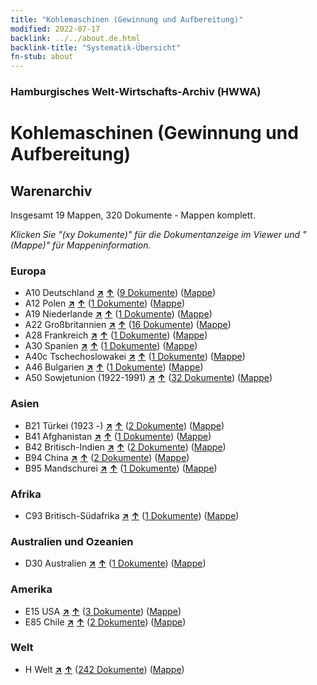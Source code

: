 ```yaml
---
title: "Kohlemaschinen (Gewinnung und Aufbereitung)"
modified: 2022-07-17
backlink: ../../about.de.html
backlink-title: "Systematik-Übersicht"
fn-stub: about
---
```


### Hamburgisches Welt-Wirtschafts-Archiv (HWWA)

# Kohlemaschinen (Gewinnung und Aufbereitung)&#160; 







## Warenarchiv




Insgesamt 19 Mappen, 320 Dokumente - Mappen komplett.

_Klicken Sie "(xy Dokumente)" für die Dokumentanzeige im Viewer und "(Mappe)" für Mappeninformation._




### Europa

- A10 Deutschland [**&nearr;**](../../../geo/i/126128/about.de.html "Deutschland (alle Mappen)") [**&uarr;**](../../../geo/about.de.html#A10 "Ländersystematik") (<a href="https://pm20.zbw.eu/iiifview/folder/wa/143121,126128" title="über: Kohlemaschinen (Gewinnung und Aufbereitung) : Deutschland" target="_blank">9 Dokumente</a>) ([Mappe](../../../../folder/wa/1431xx/143121/1261xx/126128/about.de.html))
- A12 Polen [**&nearr;**](../../../geo/i/140962/about.de.html "Polen (alle Mappen)") [**&uarr;**](../../../geo/about.de.html#A12 "Ländersystematik") (<a href="https://pm20.zbw.eu/iiifview/folder/wa/143121,140962" title="über: Kohlemaschinen (Gewinnung und Aufbereitung) : Polen" target="_blank">1 Dokumente</a>) ([Mappe](../../../../folder/wa/1431xx/143121/1409xx/140962/about.de.html))
- A19 Niederlande [**&nearr;**](../../../geo/i/140970/about.de.html "Niederlande (alle Mappen)") [**&uarr;**](../../../geo/about.de.html#A19 "Ländersystematik") (<a href="https://pm20.zbw.eu/iiifview/folder/wa/143121,140970" title="über: Kohlemaschinen (Gewinnung und Aufbereitung) : Niederlande" target="_blank">1 Dokumente</a>) ([Mappe](../../../../folder/wa/1431xx/143121/1409xx/140970/about.de.html))
- A22 Großbritannien [**&nearr;**](../../../geo/i/140974/about.de.html "Großbritannien (alle Mappen)") [**&uarr;**](../../../geo/about.de.html#A22 "Ländersystematik") (<a href="https://pm20.zbw.eu/iiifview/folder/wa/143121,140974" title="über: Kohlemaschinen (Gewinnung und Aufbereitung) : Großbritannien" target="_blank">16 Dokumente</a>) ([Mappe](../../../../folder/wa/1431xx/143121/1409xx/140974/about.de.html))
- A28 Frankreich [**&nearr;**](../../../geo/i/140982/about.de.html "Frankreich (alle Mappen)") [**&uarr;**](../../../geo/about.de.html#A28 "Ländersystematik") (<a href="https://pm20.zbw.eu/iiifview/folder/wa/143121,140982" title="über: Kohlemaschinen (Gewinnung und Aufbereitung) : Frankreich" target="_blank">1 Dokumente</a>) ([Mappe](../../../../folder/wa/1431xx/143121/1409xx/140982/about.de.html))
- A30 Spanien [**&nearr;**](../../../geo/i/140984/about.de.html "Spanien (alle Mappen)") [**&uarr;**](../../../geo/about.de.html#A30 "Ländersystematik") (<a href="https://pm20.zbw.eu/iiifview/folder/wa/143121,140984" title="über: Kohlemaschinen (Gewinnung und Aufbereitung) : Spanien" target="_blank">1 Dokumente</a>) ([Mappe](../../../../folder/wa/1431xx/143121/1409xx/140984/about.de.html))
- A40c Tschechoslowakei [**&nearr;**](../../../geo/i/141022/about.de.html "Tschechoslowakei (alle Mappen)") [**&uarr;**](../../../geo/about.de.html#A40c "Ländersystematik") (<a href="https://pm20.zbw.eu/iiifview/folder/wa/143121,141022" title="über: Kohlemaschinen (Gewinnung und Aufbereitung) : Tschechoslowakei" target="_blank">1 Dokumente</a>) ([Mappe](../../../../folder/wa/1431xx/143121/1410xx/141022/about.de.html))
- A46 Bulgarien [**&nearr;**](../../../geo/i/141039/about.de.html "Bulgarien (alle Mappen)") [**&uarr;**](../../../geo/about.de.html#A46 "Ländersystematik") (<a href="https://pm20.zbw.eu/iiifview/folder/wa/143121,141039" title="über: Kohlemaschinen (Gewinnung und Aufbereitung) : Bulgarien" target="_blank">1 Dokumente</a>) ([Mappe](../../../../folder/wa/1431xx/143121/1410xx/141039/about.de.html))
- A50 Sowjetunion (1922-1991) [**&nearr;**](../../../geo/i/141043/about.de.html "Sowjetunion (1922-1991) (alle Mappen)") [**&uarr;**](../../../geo/about.de.html#A50 "Ländersystematik") (<a href="https://pm20.zbw.eu/iiifview/folder/wa/143121,141043" title="über: Kohlemaschinen (Gewinnung und Aufbereitung) : Sowjetunion (1922-1991)" target="_blank">32 Dokumente</a>) ([Mappe](../../../../folder/wa/1431xx/143121/1410xx/141043/about.de.html))

### Asien

- B21 Türkei (1923 -) [**&nearr;**](../../../geo/i/141111/about.de.html "Türkei (1923 -) (alle Mappen)") [**&uarr;**](../../../geo/about.de.html#B21 "Ländersystematik") (<a href="https://pm20.zbw.eu/iiifview/folder/wa/143121,141111" title="über: Kohlemaschinen (Gewinnung und Aufbereitung) : Türkei (1923 -)" target="_blank">2 Dokumente</a>) ([Mappe](../../../../folder/wa/1431xx/143121/1411xx/141111/about.de.html))
- B41 Afghanistan [**&nearr;**](../../../geo/i/141188/about.de.html "Afghanistan (alle Mappen)") [**&uarr;**](../../../geo/about.de.html#B41 "Ländersystematik") (<a href="https://pm20.zbw.eu/iiifview/folder/wa/143121,141188" title="über: Kohlemaschinen (Gewinnung und Aufbereitung) : Afghanistan" target="_blank">1 Dokumente</a>) ([Mappe](../../../../folder/wa/1431xx/143121/1411xx/141188/about.de.html))
- B42 Britisch-Indien [**&nearr;**](../../../geo/i/141189/about.de.html "Britisch-Indien (alle Mappen)") [**&uarr;**](../../../geo/about.de.html#B42 "Ländersystematik") (<a href="https://pm20.zbw.eu/iiifview/folder/wa/143121,141189" title="über: Kohlemaschinen (Gewinnung und Aufbereitung) : Britisch-Indien" target="_blank">2 Dokumente</a>) ([Mappe](../../../../folder/wa/1431xx/143121/1411xx/141189/about.de.html))
- B94 China [**&nearr;**](../../../geo/i/141253/about.de.html "China (alle Mappen)") [**&uarr;**](../../../geo/about.de.html#B94 "Ländersystematik") (<a href="https://pm20.zbw.eu/iiifview/folder/wa/143121,141253" title="über: Kohlemaschinen (Gewinnung und Aufbereitung) : China" target="_blank">2 Dokumente</a>) ([Mappe](../../../../folder/wa/1431xx/143121/1412xx/141253/about.de.html))
- B95 Mandschurei [**&nearr;**](../../../geo/i/141258/about.de.html "Mandschurei (alle Mappen)") [**&uarr;**](../../../geo/about.de.html#B95 "Ländersystematik") (<a href="https://pm20.zbw.eu/iiifview/folder/wa/143121,141258" title="über: Kohlemaschinen (Gewinnung und Aufbereitung) : Mandschurei" target="_blank">1 Dokumente</a>) ([Mappe](../../../../folder/wa/1431xx/143121/1412xx/141258/about.de.html))

### Afrika

- C93 Britisch-Südafrika [**&nearr;**](../../../geo/i/141454/about.de.html "Britisch-Südafrika (alle Mappen)") [**&uarr;**](../../../geo/about.de.html#C93 "Ländersystematik") (<a href="https://pm20.zbw.eu/iiifview/folder/wa/143121,141454" title="über: Kohlemaschinen (Gewinnung und Aufbereitung) : Britisch-Südafrika" target="_blank">1 Dokumente</a>) ([Mappe](../../../../folder/wa/1431xx/143121/1414xx/141454/about.de.html))

### Australien und Ozeanien

- D30 Australien [**&nearr;**](../../../geo/i/141621/about.de.html "Australien (alle Mappen)") [**&uarr;**](../../../geo/about.de.html#D30 "Ländersystematik") (<a href="https://pm20.zbw.eu/iiifview/folder/wa/143121,141621" title="über: Kohlemaschinen (Gewinnung und Aufbereitung) : Australien" target="_blank">1 Dokumente</a>) ([Mappe](../../../../folder/wa/1431xx/143121/1416xx/141621/about.de.html))

### Amerika

- E15 USA [**&nearr;**](../../../geo/i/141653/about.de.html "USA (alle Mappen)") [**&uarr;**](../../../geo/about.de.html#E15 "Ländersystematik") (<a href="https://pm20.zbw.eu/iiifview/folder/wa/143121,141653" title="über: Kohlemaschinen (Gewinnung und Aufbereitung) : USA" target="_blank">3 Dokumente</a>) ([Mappe](../../../../folder/wa/1431xx/143121/1416xx/141653/about.de.html))
- E85 Chile [**&nearr;**](../../../geo/i/141691/about.de.html "Chile (alle Mappen)") [**&uarr;**](../../../geo/about.de.html#E85 "Ländersystematik") (<a href="https://pm20.zbw.eu/iiifview/folder/wa/143121,141691" title="über: Kohlemaschinen (Gewinnung und Aufbereitung) : Chile" target="_blank">2 Dokumente</a>) ([Mappe](../../../../folder/wa/1431xx/143121/1416xx/141691/about.de.html))

### Welt

- H Welt [**&nearr;**](../../../geo/i/141728/about.de.html "Welt (alle Mappen)") [**&uarr;**](../../../geo/about.de.html#H "Ländersystematik") (<a href="https://pm20.zbw.eu/iiifview/folder/wa/143121,141728" title="über: Kohlemaschinen (Gewinnung und Aufbereitung) : Welt" target="_blank">242 Dokumente</a>) ([Mappe](../../../../folder/wa/1431xx/143121/1417xx/141728/about.de.html))








